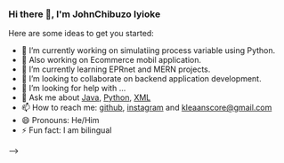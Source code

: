 ### Hi there 👋, I'm JohnChibuzo Iyioke



Here are some ideas to get you started:

- 🔭 I’m currently working on simulatiing process variable using Python.
- 🔭 Also working on Ecommerce mobil application.
- 🌱 I’m currently learning EPRnet and MERN projects.
- 👯 I’m looking to collaborate on backend application development.
- 🤔 I’m looking for help with ...
- 💬 Ask me about [Java](https://www.java.com/en/), [Python](https://kotlinlang.org/), [XML](https://en.wikipedia.org/wiki/XML)
- 📫 How to reach me: [github](https://github.com/coder-chibuzo), [instagram](https://www.instagram.com/john_chibuzo_iyioke/) and kleaanscore@gmail.com
- 😄 Pronouns: He/Him
- ⚡ Fun fact: I am bilingual

-->
